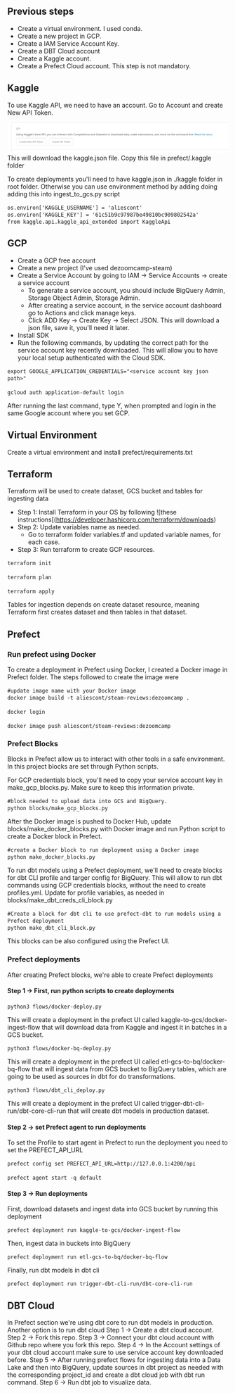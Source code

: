 ## Previous steps

- Create a virtual environment. I used conda.
- Create a new project in GCP.
- Create a IAM Service Account Key.
- Create a DBT Cloud account 
- Create a Kaggle account.
- Create a Prefect Cloud account. This step is not mandatory.

## Kaggle
To use Kaggle API, we need to have an account.
Go to Account and create New API Token. 

![Kaggle API](images/kaggle_api.png)
This will download the kaggle.json file. Copy this file in prefect/.kaggle folder

To create deployments you'll need to have kaggle.json in ./kaggle folder in root folder.
Otherwise you can use environment method by adding doing adding this into ingest_to_gcs.py script

```shell
os.environ['KAGGLE_USERNAME'] = 'aliescont'
os.environ['KAGGLE_KEY'] = '61c51b9c97987be49810bc909802542a'
from kaggle.api.kaggle_api_extended import KaggleApi
```

## GCP
- Create a GCP free account
- Create a new project (I've used dezoomcamp-steam)
- Create a Service Account by going to IAM -> Service Accounts -> create a service account
    - To generate a service account, you should include BigQuery Admin, Storage Object Admin, Storage Admin.
    - After creating a service account, in the service account dashboard go to Actions and click manage keys.
    - Click ADD Key -> Create Key -> Select JSON. This will download a json file, save it, you'll need it later.
- Install SDK
- Run the following commands, by updating the correct path for the service account key recently downloaded. This will allow you to have your local setup authenticated with the Cloud SDK.

```shell
export GOOGLE_APPLICATION_CREDENTIALS="<service account key json path>"  

gcloud auth application-default login
```
After running the last command, type Y, when prompted and login in the same Google account where you set GCP.

## Virtual Environment

Create a virtual environment and install prefect/requirements.txt

## Terraform
Terraform will be used to create dataset, GCS bucket and tables for ingesting data

- Step 1: Install Terraform in your OS by following ![these instructions[(https://developer.hashicorp.com/terraform/downloads)
- Step 2: Update variables name as needed.
    - Go to terraform folder variables.tf and updated variable names, for each case.
- Step 3: Run terraform to create GCP resources. 
```shell
terraform init

terraform plan

terraform apply
```

Tables for ingestion depends on create dataset resource, meaning Terraform first creates dataset and then tables in that dataset. 

## Prefect

### Run prefect using Docker
To create a deployment in Prefect using Docker, I created a Docker image in Prefect folder. The steps followed to create the image were 

```shell
#update image name with your Docker image
docker image build -t aliescont/steam-reviews:dezoomcamp .

docker login 

docker image push aliescont/steam-reviews:dezoomcamp
```

### Prefect Blocks
Blocks in Prefect allow us to interact with other tools in a safe environment. In this project blocks are set through Python scripts.

For GCP credentials block, you'll need to copy your service account key in make_gcp_blocks.py. Make sure to keep this information private.

```shell
#block needed to upload data into GCS and BigQuery. 
python blocks/make_gcp_blocks.py
```

After the Docker image is pushed to Docker Hub, update blocks/make_docker_blocks.py with Docker image and run Python script to create a Docker block in Prefect.

```shell
#create a Docker block to run deployment using a Docker image
python make_docker_blocks.py

```
To run dbt models using a Prefect deployment, we'll need to create blocks for dbt CLI profile and targer config for BigQuery. This will allow to run dbt commands using GCP credentials blocks, without the need to create profiles.yml. Update for profile variables, as needed in blocks/make_dbt_creds_cli_block.py

```shell
#Create a block for dbt cli to use prefect-dbt to run models using a Prefect deployment
python make_dbt_cli_block.py
```

This blocks can be also configured using the Prefect UI.


### Prefect deployments

After creating Prefect blocks, we're able to create Prefect deployments

#### Step 1 -> First, run python scripts to create deployments

```shell
python3 flows/docker-deploy.py
```

This will create a deployment in the prefect UI called kaggle-to-gcs/docker-ingest-flow that will download data from Kaggle and ingest it in batches in a GCS bucket.

```shell
python3 flows/docker-bq-deploy.py
```

This will create a deployment in the prefect UI called etl-gcs-to-bq/docker-bq-flow that will ingest data from GCS bucket to BigQuery tables, which are going to be used as sources in dbt for do transformations.


```shell
python3 flows/dbt_cli_deploy.py
```

This will create a deployment in the prefect UI called trigger-dbt-cli-run/dbt-core-cli-run that will create dbt models in production dataset.

#### Step 2 -> set Prefect agent to run deployments

To set the Profile to start agent in Prefect to run the deployment you need to set the PREFECT_API_URL

```shell
prefect config set PREFECT_API_URL=http://127.0.0.1:4200/api

prefect agent start -q default
```

#### Step 3 -> Run deployments

First, download datasets and ingest data into GCS bucket by running this deployment 

```shell
prefect deployment run kaggle-to-gcs/docker-ingest-flow
```

Then, ingest data in buckets into BigQuery

```shell
prefect deployment run etl-gcs-to-bq/docker-bq-flow 
```

Finally, run dbt models in dbt cli
```shell
prefect deployment run trigger-dbt-cli-run/dbt-core-cli-run
```

## DBT Cloud
In Prefect section we're using dbt core to run dbt models in production. Another option is to run dbt cloud
Step 1 -> Create a dbt cloud account. 
Step 2 -> Fork this repo.
Step 3 -> Connect your dbt cloud account with Github repo where you fork this repo.
Step 4 -> In the Account settings of your dbt cloud account make sure to use service account key downloaded before.
Step 5 -> After running prefect flows for ingesting data into a Data Lake and then into BigQuery, update sources in dbt project as needed with the corresponding project_id and create a dbt cloud job with dbt run command.
Step 6 -> Run dbt job to visualize data.